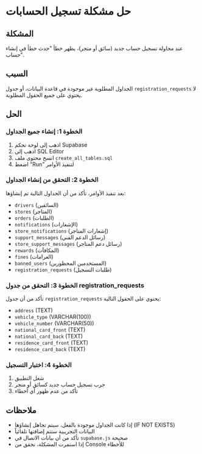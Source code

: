 # حل مشكلة تسجيل الحسابات

## المشكلة
عند محاولة تسجيل حساب جديد (سائق أو متجر)، يظهر خطأ "حدث خطأ في إنشاء حساب".

## السبب
الجداول المطلوبة غير موجودة في قاعدة البيانات، أو جدول `registration_requests` لا يحتوي على جميع الحقول المطلوبة.

## الحل

### الخطوة 1: إنشاء جميع الجداول
1. اذهب إلى لوحة تحكم Supabase
2. اذهب إلى SQL Editor
3. انسخ محتوى ملف `create_all_tables.sql`
4. اضغط "Run" لتنفيذ الأوامر

### الخطوة 2: التحقق من إنشاء الجداول
بعد تنفيذ الأوامر، تأكد من أن الجداول التالية تم إنشاؤها:
- `drivers` (السائقين)
- `stores` (المتاجر)
- `orders` (الطلبات)
- `notifications` (الإشعارات)
- `store_notifications` (إشعارات المتاجر)
- `support_messages` (رسائل الدعم الفني)
- `store_support_messages` (رسائل دعم المتاجر)
- `rewards` (المكافآت)
- `fines` (الغرامات)
- `banned_users` (المستخدمين المحظورين)
- `registration_requests` (طلبات التسجيل)

### الخطوة 3: التحقق من جدول registration_requests
تأكد من أن جدول `registration_requests` يحتوي على الحقول التالية:
- `address` (TEXT)
- `vehicle_type` (VARCHAR(100))
- `vehicle_number` (VARCHAR(50))
- `national_card_front` (TEXT)
- `national_card_back` (TEXT)
- `residence_card_front` (TEXT)
- `residence_card_back` (TEXT)

### الخطوة 4: اختبار التسجيل
1. شغل التطبيق
2. جرب تسجيل حساب جديد كسائق أو متجر
3. تأكد من عدم ظهور أي أخطاء

## ملاحظات
- إذا كانت الجداول موجودة بالفعل، سيتم تجاهل إنشاؤها (IF NOT EXISTS)
- البيانات التجريبية ستتم إضافتها تلقائياً
- تأكد من أن بيانات الاتصال في `supabase.js` صحيحة
- إذا استمرت المشكلة، تحقق من Console للأخطاء 